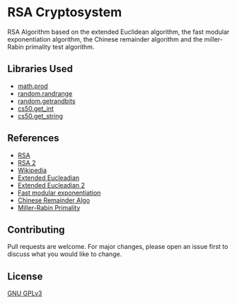 # RSA Cryptosystem

RSA Algorithm based on the extended Euclidean algorithm, the fast modular exponentiation algorithm, the Chinese remainder algorithm and the miller-Rabin primality test algorithm.

## Libraries Used
- [math.prod](https://docs.python.org/3/library/math.html)
- [random.randrange](https://docs.python.org/3/library/random.html)
- [random.getrandbits](https://docs.python.org/3/library/random.html)
- [cs50.get_int](https://github.com/cs50/python-cs50)
- [cs50.get_string](https://github.com/cs50/python-cs50)

## References
- [RSA](https://observablehq.com/@beardofdoom/rsa)
- [RSA 2](https://www.di-mgt.com.au/rsa_alg.html#notespractical)
- [Wikipedia](https://en.wikipedia.org/wiki/RSA_(cryptosystem))
- [Extended Eucleadian](http://www-math.ucdenver.edu/~wcherowi/courses/m5410/exeucalg.html)
- [Extended Eucleadian 2](https://observablehq.com/@beardofdoom/extended-euclidean-algorithm)
- [Fast modular exponentiation](https://observablehq.com/@beardofdoom/fast-modular-exponentiation)
- [Chinese Remainder Algo](https://www.geeksforgeeks.org/chinese-remainder-theorem-set-1-introduction/)
- [Miller-Rabin Primality](https://crypto.stanford.edu/pbc/notes/numbertheory/millerrabin.html)

## Contributing
Pull requests are welcome. For major changes, please open an issue first to discuss what you would like to change.

## License
[GNU GPLv3](https://choosealicense.com/licenses/gpl-3.0/)